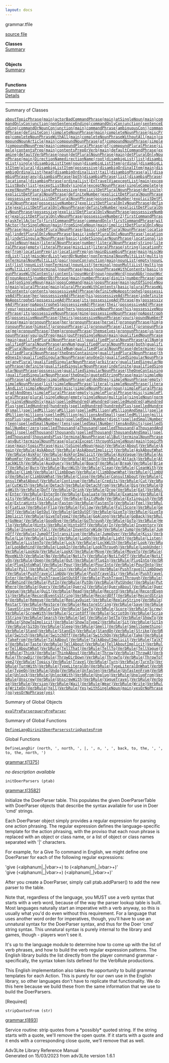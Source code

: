 ```yaml
---
layout: docs
---
```

<span class="title">grammar.t</span><span class="type">file</span>

[source file](../source/grammar.t.html)

**Classes**  
[Summary](#_ClassSummary_)  
 

**Objects**  
[Summary](#_ObjectSummary_)  
 

**Functions**  
[Summary](#_FunctionSummary_)  
[Details](#_Functions_)



------------------------------------------------------------------------



<span id="_ClassSummary_"></span>



<span class="hdln">Summary of Classes</span>  



[`aboutTopicPhrase(main)`](../object/aboutTopicPhrase(main).html)[`actorBadCommandPhrase(main)`](../object/actorBadCommandPhrase(main).html)[`atSingleNoun(main)`](../object/atSingleNoun(main).html)[`commandOnlyConjunction(nonSentenceEnding)`](../object/commandOnlyConjunction(nonSentenceEnding).html)[`commandOnlyConjunction(sentenceEnding)`](../object/commandOnlyConjunction(sentenceEnding).html)[`commandOrNounConjunction(main)`](../object/commandOrNounConjunction(main).html)[`commandPhrase(ambiguousConj)`](../object/commandPhrase(ambiguousConj).html)[`commandPhrase(definiteConj)`](../object/commandPhrase(definiteConj).html)[`completeNounPhrase(main)`](../object/completeNounPhrase(main).html)[`completeNounPhrase(miscPrep)`](../object/completeNounPhrase(miscPrep).html)[`completeNounPhraseWithAll(main)`](../object/completeNounPhraseWithAll(main).html)[`completeNounPhraseWithoutAll(main)`](../object/completeNounPhraseWithoutAll(main).html)[`compoundNounArticle(main)`](../object/compoundNounArticle(main).html)[`compoundNounPhrase(of)`](../object/compoundNounPhrase(of).html)[`compoundNounPhrase(simple)`](../object/compoundNounPhrase(simple).html)[`compoundNounPrep(main)`](../object/compoundNounPrep(main).html)[`compoundPluralPhrase(of)`](../object/compoundPluralPhrase(of).html)[`compoundPluralPhrase(simple)`](../object/compoundPluralPhrase(simple).html)[`contentsPrep(main)`](../object/contentsPrep(main).html)[`contentsPrepOrVerb(main)`](../object/contentsPrepOrVerb(main).html)[`defaultCommandPhrase(examine)`](../object/defaultCommandPhrase(examine).html)[`defaultVerbPhrase(noun)`](../object/defaultVerbPhrase(noun).html)[`detPluralNounPhrase(main)`](../object/detPluralNounPhrase(main).html)[`detPluralOnlyNounPhrase(main)`](../object/detPluralOnlyNounPhrase(main).html)[`DirectionName`](../object/DirectionName.html)[`directionName(root)`](../object/directionName(root).html)[`disambigList(list)`](../object/disambigList(list).html)[`disambigList(single)`](../object/disambigList(single).html)[`disambigListItem(noun)`](../object/disambigListItem(noun).html)[`disambigListItem(ordinal)`](../object/disambigListItem(ordinal).html)[`disambigListItem(plural)`](../object/disambigListItem(plural).html)[`disambigListItem(possessive)`](../object/disambigListItem(possessive).html)[`disambigOrdinalItem(main)`](../object/disambigOrdinalItem(main).html)[`disambigOrdinalList(head)`](../object/disambigOrdinalList(head).html)[`disambigOrdinalList(tail)`](../object/disambigOrdinalList(tail).html)[`disambigPhrase(all)`](../object/disambigPhrase(all).html)[`disambigPhrase(any)`](../object/disambigPhrase(any).html)[`disambigPhrase(both)`](../object/disambigPhrase(both).html)[`disambigPhrase(list)`](../object/disambigPhrase(list).html)[`disambigPhrase(locational)`](../object/disambigPhrase(locational).html)[`disambigPhrase(ordinalList)`](../object/disambigPhrase(ordinalList).html)[`EnTravelVia`](../object/EnTravelVia.html)[`exceptList(main)`](../object/exceptList(main).html)[`exceptListBody(list)`](../object/exceptListBody(list).html)[`exceptListBody(single)`](../object/exceptListBody(single).html)[`exceptNounPhrase(singleComplete)`](../object/exceptNounPhrase(singleComplete).html)[`exceptNounPhrase(singlePossessive)`](../object/exceptNounPhrase(singlePossessive).html)[`explicitDetPluralNounPhrase(definite)`](../object/explicitDetPluralNounPhrase(definite).html)[`explicitDetPluralNounPhrase(definiteNumber)`](../object/explicitDetPluralNounPhrase(definiteNumber).html)[`explicitDetPluralNounPhrase(possessive)`](../object/explicitDetPluralNounPhrase(possessive).html)[`explicitDetPluralNounPhrase(possessiveNumber)`](../object/explicitDetPluralNounPhrase(possessiveNumber).html)[`explicitDetPluralNounPhrase(possessiveNumber2)`](../object/explicitDetPluralNounPhrase(possessiveNumber2).html)[`explicitDetPluralOnlyNounPhrase(definite)`](../object/explicitDetPluralOnlyNounPhrase(definite).html)[`explicitDetPluralOnlyNounPhrase(definiteNumber)`](../object/explicitDetPluralOnlyNounPhrase(definiteNumber).html)[`explicitDetPluralOnlyNounPhrase(possessive)`](../object/explicitDetPluralOnlyNounPhrase(possessive).html)[`explicitDetPluralOnlyNounPhrase(possessiveNumber)`](../object/explicitDetPluralOnlyNounPhrase(possessiveNumber).html)[`explicitDetPluralOnlyNounPhrase(possessiveNumber2)`](../object/explicitDetPluralOnlyNounPhrase(possessiveNumber2).html)[`firstCommandPhrase(askTellActorTo)`](../object/firstCommandPhrase(askTellActorTo).html)[`firstCommandPhrase(commandOnly)`](../object/firstCommandPhrase(commandOnly).html)[`firstCommandPhrase(withActor)`](../object/firstCommandPhrase(withActor).html)[`forSingleNoun(main)`](../object/forSingleNoun(main).html)[`fromSingleNoun(main)`](../object/fromSingleNoun(main).html)[`implicitDetPluralOnlyNounPhrase(main)`](../object/implicitDetPluralOnlyNounPhrase(main).html)[`indetPluralNounPhrase(basic)`](../object/indetPluralNounPhrase(basic).html)[`indetPluralNounPhrase(locational)`](../object/indetPluralNounPhrase(locational).html)[`indetPluralOnlyNounPhrase(basic)`](../object/indetPluralOnlyNounPhrase(basic).html)[`indetPluralOnlyNounPhrase(locational)`](../object/indetPluralOnlyNounPhrase(locational).html)[`indetSingularNounPhrase(basic)`](../object/indetSingularNounPhrase(basic).html)[`indetSingularNounPhrase(locational)`](../object/indetSingularNounPhrase(locational).html)[`inSingleNoun(main)`](../object/inSingleNoun(main).html)[`literalNounPhrase(number)`](../object/literalNounPhrase(number).html)[`literalNounPhrase(string)`](../object/literalNounPhrase(string).html)[`literalPhrase(empty)`](../object/literalPhrase(empty).html)[`literalPhrase(miscList)`](../object/literalPhrase(miscList).html)[`literalPhrase(string)`](../object/literalPhrase(string).html)[`locationPrep(from)`](../object/locationPrep(from).html)[`locationPrep(in)`](../object/locationPrep(in).html)[`locationPrep(on)`](../object/locationPrep(on).html)[`mainDisambigPhrase(main)`](../object/mainDisambigPhrase(main).html)[`miscWordList(list)`](../object/miscWordList(list).html)[`miscWordList(wordOrNumber)`](../object/miscWordList(wordOrNumber).html)[`nonTerminalNounMultiList(multi)`](../object/nonTerminalNounMultiList(multi).html)[`nonTerminalNounMultiList(pair)`](../object/nonTerminalNounMultiList(pair).html)[`nounConjunction(main)`](../object/nounConjunction(main).html)[`nounList(empty)`](../object/nounList(empty).html)[`nounList(list)`](../object/nounList(list).html)[`nounList(nonTerminal)`](../object/nounList(nonTerminal).html)[`nounList(terminal)`](../object/nounList(terminal).html)[`nounMultiList(multi)`](../object/nounMultiList(multi).html)[`nounMultiList(nonterminal)`](../object/nounMultiList(nonterminal).html)[`nounPhrase(main)`](../object/nounPhrase(main).html)[`nounPhraseWithContents(basic)`](../object/nounPhraseWithContents(basic).html)[`nounPhraseWithContents(contents)`](../object/nounPhraseWithContents(contents).html)[`nounWord(noun)`](../object/nounWord(noun).html)[`nounWord(nounAbbr)`](../object/nounWord(nounAbbr).html)[`nounWord(nounApostS)`](../object/nounWord(nounApostS).html)[`numberObjPhrase(main)`](../object/numberObjPhrase(main).html)[`numberPhrase(digits)`](../object/numberPhrase(digits).html)[`numberPhrase(spelled)`](../object/numberPhrase(spelled).html)[`onSingleNoun(main)`](../object/onSingleNoun(main).html)[`oopsCommand(main)`](../object/oopsCommand(main).html)[`oopsPhrase(main)`](../object/oopsPhrase(main).html)[`outOfSingleNoun(main)`](../object/outOfSingleNoun(main).html)[`pluralPhrase(main)`](../object/pluralPhrase(main).html)[`pluralPhraseWithContents(basic)`](../object/pluralPhraseWithContents(basic).html)[`pluralPhraseWithContents(contents)`](../object/pluralPhraseWithContents(contents).html)[`possessiveAdjPhrase(definiteNpApostropheS)`](../object/possessiveAdjPhrase(definiteNpApostropheS).html)[`possessiveAdjPhrase(her)`](../object/possessiveAdjPhrase(her).html)[`possessiveAdjPhrase(his)`](../object/possessiveAdjPhrase(his).html)[`possessiveAdjPhrase(indefiniteNpApostropheS)`](../object/possessiveAdjPhrase(indefiniteNpApostropheS).html)[`possessiveAdjPhrase(its)`](../object/possessiveAdjPhrase(its).html)[`possessiveAdjPhrase(my)`](../object/possessiveAdjPhrase(my).html)[`possessiveAdjPhrase(npApostropheS)`](../object/possessiveAdjPhrase(npApostropheS).html)[`possessiveAdjPhrase(their)`](../object/possessiveAdjPhrase(their).html)[`possessiveAdjPhrase(your)`](../object/possessiveAdjPhrase(your).html)[`possessiveNounPhrase(hers)`](../object/possessiveNounPhrase(hers).html)[`possessiveNounPhrase(his)`](../object/possessiveNounPhrase(his).html)[`possessiveNounPhrase(its)`](../object/possessiveNounPhrase(its).html)[`possessiveNounPhrase(mine)`](../object/possessiveNounPhrase(mine).html)[`possessiveNounPhrase(npApostropheS)`](../object/possessiveNounPhrase(npApostropheS).html)[`possessiveNounPhrase(theirs)`](../object/possessiveNounPhrase(theirs).html)[`possessiveNounPhrase(yours)`](../object/possessiveNounPhrase(yours).html)[`poundNumberPhrase(main)`](../object/poundNumberPhrase(main).html)[`pronounPhrase(her)`](../object/pronounPhrase(her).html)[`pronounPhrase(herself)`](../object/pronounPhrase(herself).html)[`pronounPhrase(him)`](../object/pronounPhrase(him).html)[`pronounPhrase(himself)`](../object/pronounPhrase(himself).html)[`pronounPhrase(it)`](../object/pronounPhrase(it).html)[`pronounPhrase(itself)`](../object/pronounPhrase(itself).html)[`pronounPhrase(me)`](../object/pronounPhrase(me).html)[`pronounPhrase(them)`](../object/pronounPhrase(them).html)[`pronounPhrase(themselves)`](../object/pronounPhrase(themselves).html)[`pronounPhrase(us)`](../object/pronounPhrase(us).html)[`pronounPhrase(you)`](../object/pronounPhrase(you).html)[`putPrep(main)`](../object/putPrep(main).html)[`putPrepSingleNoun(main)`](../object/putPrepSingleNoun(main).html)[`qualifiedNounPhrase(main)`](../object/qualifiedNounPhrase(main).html)[`qualifiedPluralNounPhrase(all)`](../object/qualifiedPluralNounPhrase(all).html)[`qualifiedPluralNounPhrase(allNum)`](../object/qualifiedPluralNounPhrase(allNum).html)[`qualifiedPluralNounPhrase(anyNum)`](../object/qualifiedPluralNounPhrase(anyNum).html)[`qualifiedPluralNounPhrase(both)`](../object/qualifiedPluralNounPhrase(both).html)[`qualifiedPluralNounPhrase(definiteNum)`](../object/qualifiedPluralNounPhrase(definiteNum).html)[`qualifiedPluralNounPhrase(determiner)`](../object/qualifiedPluralNounPhrase(determiner).html)[`qualifiedPluralNounPhrase(theOnesContaining)`](../object/qualifiedPluralNounPhrase(theOnesContaining).html)[`qualifiedPluralNounPhrase(theOnesIn)`](../object/qualifiedPluralNounPhrase(theOnesIn).html)[`qualifiedSingularNounPhrase(anyOneIn)`](../object/qualifiedSingularNounPhrase(anyOneIn).html)[`qualifiedSingularNounPhrase(anyPlural)`](../object/qualifiedSingularNounPhrase(anyPlural).html)[`qualifiedSingularNounPhrase(arbitrary)`](../object/qualifiedSingularNounPhrase(arbitrary).html)[`qualifiedSingularNounPhrase(definite)`](../object/qualifiedSingularNounPhrase(definite).html)[`qualifiedSingularNounPhrase(indefinite)`](../object/qualifiedSingularNounPhrase(indefinite).html)[`qualifiedSingularNounPhrase(possessive)`](../object/qualifiedSingularNounPhrase(possessive).html)[`qualifiedSingularNounPhrase(theOneContaining)`](../object/qualifiedSingularNounPhrase(theOneContaining).html)[`qualifiedSingularNounPhrase(theOneIn)`](../object/qualifiedSingularNounPhrase(theOneIn).html)[`quotedStringPhrase(main)`](../object/quotedStringPhrase(main).html)[`simpleNounPhrase(adjAndOne)`](../object/simpleNounPhrase(adjAndOne).html)[`simpleNounPhrase(adjAndOnes)`](../object/simpleNounPhrase(adjAndOnes).html)[`simpleNounPhrase(empty)`](../object/simpleNounPhrase(empty).html)[`simpleNounPhrase(list)`](../object/simpleNounPhrase(list).html)[`simpleNounPhrase(literal)`](../object/simpleNounPhrase(literal).html)[`simpleNounPhrase(literalAndList)`](../object/simpleNounPhrase(literalAndList).html)[`simpleNounPhrase(misc)`](../object/simpleNounPhrase(misc).html)[`simpleNounPhrase(noun)`](../object/simpleNounPhrase(noun).html)[`simplePluralPhrase(adjAndOnes)`](../object/simplePluralPhrase(adjAndOnes).html)[`simplePluralPhrase(empty)`](../object/simplePluralPhrase(empty).html)[`simplePluralPhrase(misc)`](../object/simplePluralPhrase(misc).html)[`simplePluralPhrase(plural)`](../object/simplePluralPhrase(plural).html)[`singleNoun(empty)`](../object/singleNoun(empty).html)[`singleNoun(multiple)`](../object/singleNoun(multiple).html)[`singleNoun(normal)`](../object/singleNoun(normal).html)[`singleNounOnly(main)`](../object/singleNounOnly(main).html)[`spelledHundred(aHundred)`](../object/spelledHundred(aHundred).html)[`spelledHundred(aHundredPlus)`](../object/spelledHundred(aHundredPlus).html)[`spelledHundred(hundreds)`](../object/spelledHundred(hundreds).html)[`spelledHundred(hundredsPlus)`](../object/spelledHundred(hundredsPlus).html)[`spelledHundred(small)`](../object/spelledHundred(small).html)[`spelledMillion(aMillion)`](../object/spelledMillion(aMillion).html)[`spelledMillion(aMillionAndSmall)`](../object/spelledMillion(aMillionAndSmall).html)[`spelledMillion(millions)`](../object/spelledMillion(millions).html)[`spelledMillion(millionsAndSmall)`](../object/spelledMillion(millionsAndSmall).html)[`spelledMillion(millionsPlus)`](../object/spelledMillion(millionsPlus).html)[`spelledNumber(main)`](../object/spelledNumber(main).html)[`spelledSmallNumber(digit)`](../object/spelledSmallNumber(digit).html)[`spelledSmallNumber(teen)`](../object/spelledSmallNumber(teen).html)[`spelledSmallNumber(tens)`](../object/spelledSmallNumber(tens).html)[`spelledSmallNumber(tensAndUnits)`](../object/spelledSmallNumber(tensAndUnits).html)[`spelledSmallNumber(zero)`](../object/spelledSmallNumber(zero).html)[`spelledThousand(aThousand)`](../object/spelledThousand(aThousand).html)[`spelledThousand(aThousandAndSmall)`](../object/spelledThousand(aThousandAndSmall).html)[`spelledThousand(thousands)`](../object/spelledThousand(thousands).html)[`spelledThousand(thousandsAndSmall)`](../object/spelledThousand(thousandsAndSmall).html)[`spelledThousand(thousandsPlus)`](../object/spelledThousand(thousandsPlus).html)[`terminalNounPhrase(allBut)`](../object/terminalNounPhrase(allBut).html)[`terminalNounPhrase(anyBut)`](../object/terminalNounPhrase(anyBut).html)[`terminalNounPhrase(pluralExcept)`](../object/terminalNounPhrase(pluralExcept).html)[`throughSingleNoun(main)`](../object/throughSingleNoun(main).html)[`topicPhrase(main)`](../object/topicPhrase(main).html)[`topicPhrase(misc)`](../object/topicPhrase(misc).html)[`toSingleNoun(main)`](../object/toSingleNoun(main).html)[`VerbRule(About)`](../object/VerbRule(About).html)[`VerbRule(Again)`](../object/VerbRule(Again).html)[`VerbRule(AskAbout)`](../object/VerbRule(AskAbout).html)[`VerbRule(AskAboutImplicit)`](../object/VerbRule(AskAboutImplicit).html)[`VerbRule(AskAboutWhat)`](../object/VerbRule(AskAboutWhat).html)[`VerbRule(AskFor)`](../object/VerbRule(AskFor).html)[`VerbRule(AskForImplicit)`](../object/VerbRule(AskForImplicit).html)[`VerbRule(AskVague)`](../object/VerbRule(AskVague).html)[`VerbRule(AskWhomFor)`](../object/VerbRule(AskWhomFor).html)[`VerbRule(Attach)`](../object/VerbRule(Attach).html)[`VerbRule(AttachTo)`](../object/VerbRule(AttachTo).html)[`VerbRule(Attack)`](../object/VerbRule(Attack).html)[`VerbRule(AttackWith)`](../object/VerbRule(AttackWith).html)[`VerbRule(AuxQuery)`](../object/VerbRule(AuxQuery).html)[`VerbRule(Board)`](../object/VerbRule(Board).html)[`VerbRule(Break)`](../object/VerbRule(Break).html)[`VerbRule(Brief)`](../object/VerbRule(Brief).html)[`VerbRule(Burn)`](../object/VerbRule(Burn).html)[`VerbRule(BurnWith)`](../object/VerbRule(BurnWith).html)[`VerbRule(Clean)`](../object/VerbRule(Clean).html)[`VerbRule(CleanWith)`](../object/VerbRule(CleanWith).html)[`VerbRule(Climb)`](../object/VerbRule(Climb).html)[`VerbRule(ClimbDown)`](../object/VerbRule(ClimbDown).html)[`VerbRule(ClimbDownWhat)`](../object/VerbRule(ClimbDownWhat).html)[`VerbRule(ClimbUp)`](../object/VerbRule(ClimbUp).html)[`VerbRule(ClimbUpWhat)`](../object/VerbRule(ClimbUpWhat).html)[`VerbRule(Close)`](../object/VerbRule(Close).html)[`VerbRule(ConsultAbout)`](../object/VerbRule(ConsultAbout).html)[`VerbRule(ConsultWhatAbout)`](../object/VerbRule(ConsultWhatAbout).html)[`VerbRule(Continue)`](../object/VerbRule(Continue).html)[`VerbRule(Credits)`](../object/VerbRule(Credits).html)[`VerbRule(Cut)`](../object/VerbRule(Cut).html)[`VerbRule(CutWith)`](../object/VerbRule(CutWith).html)[`VerbRule(Detach)`](../object/VerbRule(Detach).html)[`VerbRule(DetachFrom)`](../object/VerbRule(DetachFrom).html)[`VerbRule(Dig)`](../object/VerbRule(Dig).html)[`VerbRule(DigWith)`](../object/VerbRule(DigWith).html)[`VerbRule(Doff)`](../object/VerbRule(Doff).html)[`VerbRule(Drink)`](../object/VerbRule(Drink).html)[`VerbRule(Drop)`](../object/VerbRule(Drop).html)[`VerbRule(Eat)`](../object/VerbRule(Eat).html)[`VerbRule(Enter)`](../object/VerbRule(Enter).html)[`VerbRule(EnterOn)`](../object/VerbRule(EnterOn).html)[`VerbRule(Evaluate)`](../object/VerbRule(Evaluate).html)[`VerbRule(Examine)`](../object/VerbRule(Examine).html)[`VerbRule(Exits)`](../object/VerbRule(Exits).html)[`VerbRule(ExitsColour)`](../object/VerbRule(ExitsColour).html)[`VerbRule(ExitsMode)`](../object/VerbRule(ExitsMode).html)[`VerbRule(Extinguish)`](../object/VerbRule(Extinguish).html)[`VerbRule(ExtraHints)`](../object/VerbRule(ExtraHints).html)[`VerbRule(Fasten)`](../object/VerbRule(Fasten).html)[`VerbRule(FastenTo)`](../object/VerbRule(FastenTo).html)[`VerbRule(Feel)`](../object/VerbRule(Feel).html)[`VerbRule(FiatLux)`](../object/VerbRule(FiatLux).html)[`VerbRule(Flip)`](../object/VerbRule(Flip).html)[`VerbRule(Follow)`](../object/VerbRule(Follow).html)[`VerbRule(FullScore)`](../object/VerbRule(FullScore).html)[`VerbRule(GetOff)`](../object/VerbRule(GetOff).html)[`VerbRule(GetOut)`](../object/VerbRule(GetOut).html)[`VerbRule(GetOutOf)`](../object/VerbRule(GetOutOf).html)[`VerbRule(GiveTo)`](../object/VerbRule(GiveTo).html)[`VerbRule(GiveToImplicit)`](../object/VerbRule(GiveToImplicit).html)[`VerbRule(GiveToType2)`](../object/VerbRule(GiveToType2).html)[`VerbRule(GoAlong)`](../object/VerbRule(GoAlong).html)[`VerbRule(GoBack)`](../object/VerbRule(GoBack).html)[`VerbRule(GoNear)`](../object/VerbRule(GoNear).html)[`VerbRule(Goodbye)`](../object/VerbRule(Goodbye).html)[`VerbRule(GoThrough)`](../object/VerbRule(GoThrough).html)[`VerbRule(GoTo)`](../object/VerbRule(GoTo).html)[`VerbRule(Hello)`](../object/VerbRule(Hello).html)[`VerbRule(Hints)`](../object/VerbRule(Hints).html)[`VerbRule(HintsOff)`](../object/VerbRule(HintsOff).html)[`VerbRule(In)`](../object/VerbRule(In).html)[`VerbRule(Inventory)`](../object/VerbRule(Inventory).html)[`VerbRule(InventoryTall)`](../object/VerbRule(InventoryTall).html)[`VerbRule(InventoryWide)`](../object/VerbRule(InventoryWide).html)[`VerbRule(Jump)`](../object/VerbRule(Jump).html)[`VerbRule(JumpOff)`](../object/VerbRule(JumpOff).html)[`VerbRule(JumpOffIntransitive)`](../object/VerbRule(JumpOffIntransitive).html)[`VerbRule(JumpOver)`](../object/VerbRule(JumpOver).html)[`VerbRule(Kiss)`](../object/VerbRule(Kiss).html)[`VerbRule(Lie)`](../object/VerbRule(Lie).html)[`VerbRule(LieIn)`](../object/VerbRule(LieIn).html)[`VerbRule(LieOn)`](../object/VerbRule(LieOn).html)[`VerbRule(Light)`](../object/VerbRule(Light).html)[`VerbRule(Listen)`](../object/VerbRule(Listen).html)[`VerbRule(ListenTo)`](../object/VerbRule(ListenTo).html)[`VerbRule(Lock)`](../object/VerbRule(Lock).html)[`VerbRule(LockWith)`](../object/VerbRule(LockWith).html)[`VerbRule(Look)`](../object/VerbRule(Look).html)[`VerbRule(LookBehind)`](../object/VerbRule(LookBehind).html)[`VerbRule(LookIn)`](../object/VerbRule(LookIn).html)[`VerbRule(LookThrough)`](../object/VerbRule(LookThrough).html)[`VerbRule(LookUnder)`](../object/VerbRule(LookUnder).html)[`VerbRule(LookUp)`](../object/VerbRule(LookUp).html)[`VerbRule(LookX)`](../object/VerbRule(LookX).html)[`VerbRule(Move)`](../object/VerbRule(Move).html)[`VerbRule(MoveTo)`](../object/VerbRule(MoveTo).html)[`VerbRule(MoveWith)`](../object/VerbRule(MoveWith).html)[`VerbRule(No)`](../object/VerbRule(No).html)[`VerbRule(Notify)`](../object/VerbRule(Notify).html)[`VerbRule(NotifyOff)`](../object/VerbRule(NotifyOff).html)[`VerbRule(NotifyOn)`](../object/VerbRule(NotifyOn).html)[`VerbRule(Open)`](../object/VerbRule(Open).html)[`VerbRule(Out)`](../object/VerbRule(Out).html)[`VerbRule(PlugIn)`](../object/VerbRule(PlugIn).html)[`VerbRule(PlugInto)`](../object/VerbRule(PlugInto).html)[`VerbRule(PlugIntoWhat)`](../object/VerbRule(PlugIntoWhat).html)[`VerbRule(Pour)`](../object/VerbRule(Pour).html)[`VerbRule(PourInto)`](../object/VerbRule(PourInto).html)[`VerbRule(PourOnto)`](../object/VerbRule(PourOnto).html)[`VerbRule(Pull)`](../object/VerbRule(Pull).html)[`VerbRule(Purloin)`](../object/VerbRule(Purloin).html)[`VerbRule(Push)`](../object/VerbRule(Push).html)[`VerbRule(PushTravelClimbDown)`](../object/VerbRule(PushTravelClimbDown).html)[`VerbRule(PushTravelClimbUp)`](../object/VerbRule(PushTravelClimbUp).html)[`VerbRule(PushTravelDir)`](../object/VerbRule(PushTravelDir).html)[`VerbRule(PushTravelEnter)`](../object/VerbRule(PushTravelEnter).html)[`VerbRule(PushTravelGetOutOf)`](../object/VerbRule(PushTravelGetOutOf).html)[`VerbRule(PushTravelThrough)`](../object/VerbRule(PushTravelThrough).html)[`VerbRule(PutBehind)`](../object/VerbRule(PutBehind).html)[`VerbRule(PutIn)`](../object/VerbRule(PutIn).html)[`VerbRule(PutOn)`](../object/VerbRule(PutOn).html)[`VerbRule(PutUnder)`](../object/VerbRule(PutUnder).html)[`VerbRule(PutWhere)`](../object/VerbRule(PutWhere).html)[`VerbRule(Query)`](../object/VerbRule(Query).html)[`VerbRule(Query2)`](../object/VerbRule(Query2).html)[`VerbRule(QueryAbout)`](../object/VerbRule(QueryAbout).html)[`VerbRule(QueryVague)`](../object/VerbRule(QueryVague).html)[`VerbRule(Quit)`](../object/VerbRule(Quit).html)[`VerbRule(Read)`](../object/VerbRule(Read).html)[`VerbRule(Record)`](../object/VerbRule(Record).html)[`VerbRule(RecordEvents)`](../object/VerbRule(RecordEvents).html)[`VerbRule(RecordEventsString)`](../object/VerbRule(RecordEventsString).html)[`VerbRule(RecordOff)`](../object/VerbRule(RecordOff).html)[`VerbRule(RecordString)`](../object/VerbRule(RecordString).html)[`VerbRule(Remove)`](../object/VerbRule(Remove).html)[`VerbRule(ReplayQuiet)`](../object/VerbRule(ReplayQuiet).html)[`VerbRule(ReplayString)`](../object/VerbRule(ReplayString).html)[`VerbRule(Restart)`](../object/VerbRule(Restart).html)[`VerbRule(Restore)`](../object/VerbRule(Restore).html)[`VerbRule(RestoreString)`](../object/VerbRule(RestoreString).html)[`VerbRule(Save)`](../object/VerbRule(Save).html)[`VerbRule(SaveString)`](../object/VerbRule(SaveString).html)[`VerbRule(Say)`](../object/VerbRule(Say).html)[`VerbRule(SayTo)`](../object/VerbRule(SayTo).html)[`VerbRule(Score)`](../object/VerbRule(Score).html)[`VerbRule(Screw)`](../object/VerbRule(Screw).html)[`VerbRule(ScrewWith)`](../object/VerbRule(ScrewWith).html)[`VerbRule(ScriptOff)`](../object/VerbRule(ScriptOff).html)[`VerbRule(ScriptOn)`](../object/VerbRule(ScriptOn).html)[`VerbRule(ScriptString)`](../object/VerbRule(ScriptString).html)[`VerbRule(Search)`](../object/VerbRule(Search).html)[`VerbRule(Set)`](../object/VerbRule(Set).html)[`VerbRule(SetTo)`](../object/VerbRule(SetTo).html)[`VerbRule(ShowTo)`](../object/VerbRule(ShowTo).html)[`VerbRule(ShowToImplicit)`](../object/VerbRule(ShowToImplicit).html)[`VerbRule(ShowToType2)`](../object/VerbRule(ShowToType2).html)[`VerbRule(Sit)`](../object/VerbRule(Sit).html)[`VerbRule(SitIn)`](../object/VerbRule(SitIn).html)[`VerbRule(SitOn)`](../object/VerbRule(SitOn).html)[`VerbRule(Sleep)`](../object/VerbRule(Sleep).html)[`VerbRule(Smell)`](../object/VerbRule(Smell).html)[`VerbRule(SmellSomething)`](../object/VerbRule(SmellSomething).html)[`VerbRule(Stand)`](../object/VerbRule(Stand).html)[`VerbRule(StandIn)`](../object/VerbRule(StandIn).html)[`VerbRule(StandOn)`](../object/VerbRule(StandOn).html)[`VerbRule(Strike)`](../object/VerbRule(Strike).html)[`VerbRule(Switch)`](../object/VerbRule(Switch).html)[`VerbRule(SwitchOff)`](../object/VerbRule(SwitchOff).html)[`VerbRule(SwitchOn)`](../object/VerbRule(SwitchOn).html)[`VerbRule(Take)`](../object/VerbRule(Take).html)[`VerbRule(TakeFrom)`](../object/VerbRule(TakeFrom).html)[`VerbRule(TalkAbout)`](../object/VerbRule(TalkAbout).html)[`VerbRule(TalkAboutImplicit)`](../object/VerbRule(TalkAboutImplicit).html)[`VerbRule(TalkTo)`](../object/VerbRule(TalkTo).html)[`VerbRule(Taste)`](../object/VerbRule(Taste).html)[`VerbRule(TellAbout)`](../object/VerbRule(TellAbout).html)[`VerbRule(TellAboutImplicit)`](../object/VerbRule(TellAboutImplicit).html)[`VerbRule(TellAboutWhat)`](../object/VerbRule(TellAboutWhat).html)[`VerbRule(TellThat)`](../object/VerbRule(TellThat).html)[`VerbRule(TellTo)`](../object/VerbRule(TellTo).html)[`VerbRule(TellVague)`](../object/VerbRule(TellVague).html)[`VerbRule(Think)`](../object/VerbRule(Think).html)[`VerbRule(ThinkAbout)`](../object/VerbRule(ThinkAbout).html)[`VerbRule(Throw)`](../object/VerbRule(Throw).html)[`VerbRule(ThrowAt)`](../object/VerbRule(ThrowAt).html)[`VerbRule(ThrowDir)`](../object/VerbRule(ThrowDir).html)[`VerbRule(ThrowDirDown)`](../object/VerbRule(ThrowDirDown).html)[`VerbRule(ThrowTo)`](../object/VerbRule(ThrowTo).html)[`VerbRule(ThrowToType2)`](../object/VerbRule(ThrowToType2).html)[`VerbRule(Topics)`](../object/VerbRule(Topics).html)[`VerbRule(Travel)`](../object/VerbRule(Travel).html)[`VerbRule(Turn)`](../object/VerbRule(Turn).html)[`VerbRule(TurnTo)`](../object/VerbRule(TurnTo).html)[`VerbRule(TurnWith)`](../object/VerbRule(TurnWith).html)[`VerbRule(TypeLiteralOn)`](../object/VerbRule(TypeLiteralOn).html)[`VerbRule(TypeLiteralOnWhat)`](../object/VerbRule(TypeLiteralOnWhat).html)[`VerbRule(TypeOn)`](../object/VerbRule(TypeOn).html)[`VerbRule(Undo)`](../object/VerbRule(Undo).html)[`VerbRule(Unfasten)`](../object/VerbRule(Unfasten).html)[`VerbRule(UnfastenFrom)`](../object/VerbRule(UnfastenFrom).html)[`VerbRule(Unlock)`](../object/VerbRule(Unlock).html)[`VerbRule(UnlockWith)`](../object/VerbRule(UnlockWith).html)[`VerbRule(Unplug)`](../object/VerbRule(Unplug).html)[`VerbRule(UnplugFrom)`](../object/VerbRule(UnplugFrom).html)[`VerbRule(Unscrew)`](../object/VerbRule(Unscrew).html)[`VerbRule(UnscrewWith)`](../object/VerbRule(UnscrewWith).html)[`VerbRule(VagueTravel)`](../object/VerbRule(VagueTravel).html)[`VerbRule(Verbose)`](../object/VerbRule(Verbose).html)[`VerbRule(Version)`](../object/VerbRule(Version).html)[`VerbRule(Wait)`](../object/VerbRule(Wait).html)[`VerbRule(Wear)`](../object/VerbRule(Wear).html)[`VerbRule(Write)`](../object/VerbRule(Write).html)[`VerbRule(WriteOn)`](../object/VerbRule(WriteOn).html)[`VerbRule(Yell)`](../object/VerbRule(Yell).html)[`VerbRule(Yes)`](../object/VerbRule(Yes).html)[`withSingleNoun(main)`](../object/withSingleNoun(main).html)[`yesOrNoPhrase(no)`](../object/yesOrNoPhrase(no).html)[`yesOrNoPhrase(yes)`](../object/yesOrNoPhrase(yes).html)
<span id="_ObjectSummary_"></span>



<span class="hdln">Summary of Global Objects</span>  



[`evalPreParser`](../object/evalPreParser.html)[`queryPreParser`](../object/queryPreParser.html)
<span id="FunctionSummary_"></span>



<span class="hdln">Summary of Global Functions</span>  



[`DefineLangDir`](#DefineLangDir)[`initDoerParsers`](#initDoerParsers)[`stripQuotesFrom`](#stripQuotesFrom)

<span id="_Functions_"></span>



<span class="hdln">Global Functions</span>  



<span id="DefineLangDir"></span>

`DefineLangDir (north, ', north, ', |, ', n, ', ', back, to, the, ', ', to, the, north, ')`

[grammar.t](../file/grammar.t.html)\[[1375](../source/grammar.t.html#1375)\]



*no description available*



<span id="initDoerParsers"></span>

`initDoerParsers (ptab)`

[grammar.t](../file/grammar.t.html)\[[3582](../source/grammar.t.html#3582)\]



Initialize the DoerParser table. This populates the given
DoerParserTable with DoerParser objects that describe the syntax
available for use in Doer 'cmd' strings.

Each DoerParser object simply provides a regular expression for parsing
one action phrasing. The regular expression defines the
language-specific template for the action phrasing, with the proviso
that each noun phrase is replaced with an object or class name, or a
list of object or class names separated with '\|' characters.

For example, for a Give To command in English, we might define one
DoerParser for each of the following regular expressions:

  
'give (\<alphanum\|\_\|vbar\>+) to (\<alphanum\|\_\|vbar\>+)'  
'give (\<alphanum\|\_\|vbar\>+) (\<alphanum\|\_\|vbar\>+)'

After you create a DoerParser, simply call ptab.addParser() to add the
new parser to the table.

Note that, regardless of the language, you MUST use a verb syntax that
starts with a verb word, because of the way the parser lookup table is
built. Most languages naturally start an imperative with a verb anyway,
so this is usually what you'd do even without this requirement. For a
language that uses another word order for imperatives, though, you'll
have to use an unnatural syntax for the DoerParser syntax, and thus for
the Doer 'cmd' string syntax. This unnatural syntax is purely internal
to the library and games, though - players won't see it.

It's up to the language module to determine how to come up with the list
of verb phrases, and how to build the verb regular expression patterns.
The English library builds the list directly from the player command
grammar - specifically, the syntax token lists defined for the VerbRule
productions.

This English implementation also takes the opportunity to build grammar
templates for each Action. This is purely for our own use in the English
library, so other languages don't have to replicate that functionality.
We do this here because we build these from the same information that we
use to build the DoerParsers.

\[Required\]



<span id="stripQuotesFrom"></span>

`stripQuotesFrom (str)`

[grammar.t](../file/grammar.t.html)\[[893](../source/grammar.t.html#893)\]



Service routine: strip quotes from a \*possibly\* quoted string. If the
string starts with a quote, we'll remove the open quote. If it starts
with a quote and it ends with a corresponding close quote, we'll remove
that as well.





Adv3Lite Library Reference Manual  
Generated on 15/03/2023 from adv3Lite version 1.6.1


